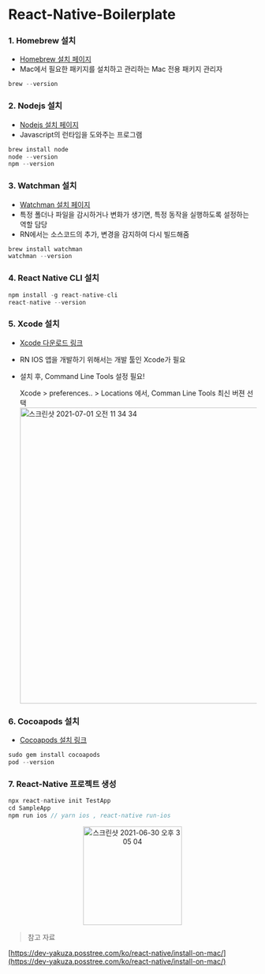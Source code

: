 # React-Native-Boilerplate

### 1. Homebrew 설치

- [Homebrew 설치 페이지](https://brew.sh/)
- Mac에서 필요한 패키지를 설치하고 관리하는 Mac 전용 패키지 관리자

```jsx
brew --version
```

### 2. Nodejs 설치

- [Nodejs 설치 페이지](https://nodejs.org/)
- Javascript의 런타임을 도와주는 프로그램

```jsx
brew install node
node --version
npm --version
```

### 3. Watchman 설치

- [Watchman 설치 페이지](https://facebook.github.io/watchman/)
- 특정 폴더나 파일을 감시하거나 변화가 생기면, 특정 동작을 실행하도록 설정하는 역할 담당
- RN에서는 소스코드의 추가, 변경을 감지하여 다시 빌드해줌

```jsx
brew install watchman
watchman --version
```

### 4. React Native CLI 설치

```jsx
npm install -g react-native-cli
react-native --version
```

### 5. Xcode 설치

- [Xcode 다운로드 링크](https://apps.apple.com/us/app/xcode/id497799835?mt=12)
- RN IOS 앱을 개발하기 위해서는 개발 툴인 Xcode가 필요
- 설치 후, Command Line Tools 설정 필요!

    Xcode > preferences.. > Locations 에서, Comman Line Tools 최신 버젼 선택
    <img width="600" alt="스크린샷 2021-07-01 오전 11 34 34" src="https://user-images.githubusercontent.com/60457112/124056260-51431b00-da60-11eb-9668-0b8a564459fb.png">



### 6. Cocoapods 설치

- [Cocoapods 설치 링크](https://cocoapods.org/)

```jsx
sudo gem install cocoapods
pod --version
```

### 7. React-Native 프로젝트 생성

```jsx
npx react-native init TestApp
cd SampleApp
npm run ios // yarn ios , react-native run-ios
```
<div align="center">
<img width="200" alt="스크린샷 2021-06-30 오후 3 05 04" src="https://user-images.githubusercontent.com/60457112/124056286-57d19280-da60-11eb-9257-6157b6098a7a.png">
</div>
  
> 참고 자료

[https://dev-yakuza.posstree.com/ko/react-native/install-on-mac/](https://dev-yakuza.posstree.com/ko/react-native/install-on-mac/)
